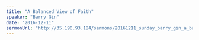 ```yaml
---
title: "A Balanced View of Faith"
speaker: "Barry Gin"
date: "2016-12-11"
sermonUrl: "http://35.190.93.184/sermons/20161211_sunday_barry_gin_a_balanced_view_of_faith.mp3"
---
```

